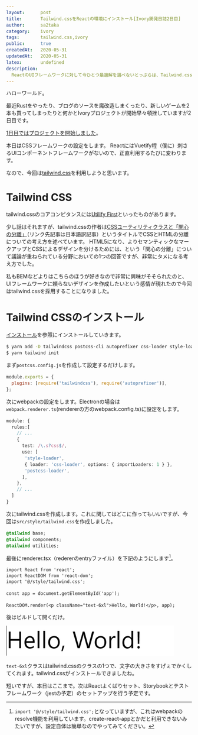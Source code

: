 ```yaml
---
layout:      post
title:       Tailwind.cssをReactの環境にインストール[Ivory開発日誌2日目]
author:      sa2taka
category:    ivory
tags:        tailwind.css,ivory
public:      true
createdAt:   2020-05-31
updatedAt:   2020-05-31
latex:       undefined
description:
  ReactのUIフレームワークに対して今ひとつ最適解を選べないとっぷらは、Tailwind.cssを利用することにした。これは、その時の記録……。  
---
```


ハローワールド。

最近Rustをやったり、ブログのソースを魔改造しまくったり、新しいゲームを2本も買ってしまったりと何かとIvoryプロジェクトが開始早々頓挫していますが2日目です。

[1日目ではプロジェクトを開始しました](/post/ivory-1)。

本日はCSSフレームワークの設定をします。
ReactにはVuetify程（僕に）刺さるUIコンポーネントフレームワークがないので、正直利用するたびに変わります。

なので、今回は[tailwind.css](https://tailwindcss.com/)を利用しようと思います。

# Tailwind CSS
tailwind.cssのコアコンピタンスには[Utilify First](https://tailwindcss.com/docs/utility-first)といったものがあります。

少し話はそれますが、tailwind.cssの作者は[CSSユーティリティクラスと「関心の分離」](https://yuheiy.hatenablog.com/entry/2020/05/25/021342)（リンク先記事は日本語訳記事）というタイトルでCSSとHTMLの分離についての考え方を述べています。
HTML5になり、よりセマンティックなマークアップとCSSによるデザインを分けるためには、という「関心の分離」について議論が重ねられている分野においての1つの回答ですが、非常にタメになる考え方でした。

私もBEMなどよりはこちらのほうが好きなので非常に興味がそそられたのと、UIフレームワークに頼らないデザインを作成したいという感情が現れたので今回はtailwind.cssを採用することになりました。

# Tailwind CSSのインストール

[インストール](https://tailwindcss.com/docs/installation)を参照にインストールしていきます。

```bash
$ yarn add -D tailwindcss postcss-cli autoprefixer css-loader style-loader postcss-loader
$ yarn tailwind init
```

まず`postcss.config.js`を作成して設定するだけします。

```javascript:postcss.config.js
module.exports = {
  plugins: [require('tailwindcss'), require('autoprefixer')],
};

```

次にwebpackの設定をします。Electronの場合は`webpack.renderer.ts`(rendererの方のwebpack.config.ts)に設定をします。

```typescript:webpack.renderer.ts
module: {
  rules:[
    // ...
    {
      test: /\.s?css$/,
      use: [
       'style-loader',
       { loader: 'css-loader', options: { importLoaders: 1 } },
       'postcss-loader',
      ],
    },
    // ...
  ]
}

```

次にtailwind.cssを作成します。これに関してはどこに作ってもいいですが、今回は`src/style/tailwind.css`を作成しました。

```css:src/style/tailwind.css
@tailwind base;
@tailwind components;
@tailwind utilities;

```

最後にrenderer.tsx（redererのentryファイル）を下記のようにします[^atmark]。

[^atmark]: `import '@/style/tailwind.css';`となっていますが、これはwebpackのresolve機能を利用しています。create-react-appとかだと利用できないみたいですが、設定自体は簡単なのでやってみてください。

```typescript:renderer.tsx
import React from 'react';
import ReactDOM from 'react-dom';
import '@/style/tailwind.css';

const app = document.getElementById('app');

ReactDOM.render(<p className="text-6xl">Hello, World!</p>, app);

```

後はビルドして開くだけ。

![big size hello world](../_images/big_size_hello_world.png)

`text-6xl`クラスはtailwind.cssのクラスの1つで、文字の大きさをすげぇでかくしてくれます。tailwind.cssがインストールできましたね。

短いですが、本日はここまで。次はReactよくばりセット、Storybookとテストフレームワーク（jestの予定）のセットアップを行う予定です。
